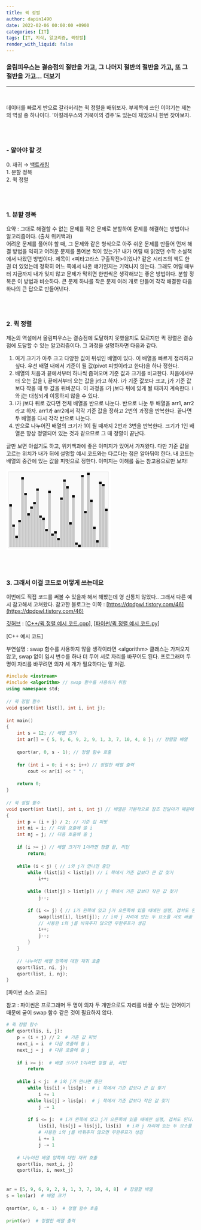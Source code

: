 ```yaml
---
title: 퀵 정렬
author: dapin1490
date: 2022-02-06 00:00:00 +0900
categories: [IT]
tags: [IT, 지식, 알고리즘, 퀵정렬]
render_with_liquid: false
---
```


### 올림피우스는 결승점의 절반을 가고, 그 나머지 절반의 절반을 가고, 또 그 절반을 가고... 더보기
    
-----
   
</br>   
  
데이터를 빠르게 반으로 갈라버리는 퀵 정렬을 배워보자. 부제목에 쓰인 이야기는 제논의 역설 중 하나이다. '아킬레우스와 거북이의 경주'도 있는데 재밌으니 한번 찾아보자.   
  
</br></br>
  
### - 알아야 할 것
<p>0. 재귀 → <a href="https://dapin1490.github.io/satinbower/posts/it-backtracking/" target="_blank" title="새 탭에서 보기">백트래킹</a></br>
1. 분할 정복</br>
2. 퀵 정렬</p>
  
</br></br>
  
### 1. 분할 정복
요약 : 그대로 해결할 수 없는 문제를 작은 문제로 분할하여 문제를 해결하는 방법이나 알고리즘이다. (출처 위키백과)   
어려운 문제를 풀어야 할 때, 그 문제와 같은 형식으로 아주 쉬운 문제를 만들어 먼저 해결 방법을 익히고 어려운 문제를 풀어본 적이 있는가? 내가 어릴 때 읽었던 수학 소설책에서 나왔던 방법이다. 제목이 \<피타고라스 구출작전\>이었나? 같은 시리즈의 책도 한 권 더 있었는데 정확히 어느 쪽에서 나온 얘기인지는 기억나지 않는다. 그래도 어릴 때부터 지금까지 내가 잊지 않고 문제가 막히면 한번씩은 생각해보는 좋은 방법이다. 분할 정복은 이 방법과 비슷하다. 큰 문제 하나를 작은 문제 여러 개로 만들어 각각 해결한 다음 하나의 큰 답으로 만들어낸다.   
  
</br></br>
  
### 2. 퀵 정렬
제논의 역설에서 올림피우스는 결승점에 도달하지 못했을지도 모르지만 퀵 정렬은 결승점에 도달할 수 있는 알고리즘이다. 그 과정을 설명하자면 다음과 같다.   
   
1. 여기 크기가 아주 크고 다양한 값이 뒤섞인 배열이 있다. 이 배열을 빠르게 정리하고 싶다. 우선 배열 내에서 기준이 될 값(pivot 피벗이라고 한다)을 하나 정한다.
2. 배열의 처음과 끝에서부터 하나씩 좁혀오며 기준 값과 크기를 비교한다. 처음에서부터 오는 값을 i, 끝에서부터 오는 값을 j라고 하자. i가 기준 값보다 크고, j가 기준 값보다 작을 때 두 값을 뒤바꾼다. 이 과정을 i가 j보다 뒤에 있게 될 때까지 계속한다. i와 j는 대칭되게 이동하지 않을 수 있다.
3. i가 j보다 뒤로 갔다면 전체 배열을 반으로 나눈다. 반으로 나눈 두 배열을 arr1, arr2라고 하자. arr1과 arr2에서 각각 기준 값을 정하고 2번의 과정을 반복한다. 끝나면 두 배열을 다시 각각 반으로 나눈다.
4. 반으로 나누어진 배열의 크기가 1이 될 때까지 2번과 3번을 반복한다. 크기가 1인 배열은 항상 정렬되어 있는 것과 같으므로 그 때 정렬이 끝난다.   
   
글만 보면 아쉽기도 하고, 위키백과에 좋은 이미지가 있어서 가져왔다. 다만 기준 값을 고르는 위치가 내가 뒤에 설명할 예시 코드와는 다르다는 점은 알아둬야 한다. 내 코드는 배열의 중간에 있는 값을 피벗으로 정한다. 이미지는 이해를 돕는 참고용으로만 보자!   
   
![[이미지 1] 퀵 정렬 애니메이션, 출처 위키백과](/assets/img/categoty-it/220206-1-quick-sort.gif "[이미지 1] 퀵 정렬 애니메이션, 출처 위키백과")   
   
</br></br>
  
### 3. 그래서 이걸 코드로 어떻게 쓰는데요
이번에도 직접 코드를 써볼 수 있을까 해서 해봤는데 영 신통치 않았다.. 그래서 다른 예시 참고해서 고쳐왔다. 참고한 블로그는 이쪽 : [https://dpdpwl.tistory.com/46](https://dpdpwl.tistory.com/46)   
   
[깃허브](https://github.com/dapin1490/study-note) : [[C++/퀵 정렬 예시 코드.cpp](https://github.com/dapin1490/study-note/blob/main/cpp/%ED%80%B5%20%EC%A0%95%EB%A0%AC%20%EC%98%88%EC%8B%9C.cpp)], [[파이썬/퀵 정렬 예시 코드.py](https://github.com/dapin1490/study-note/blob/main/%ED%8C%8C%EC%9D%B4%EC%8D%AC/%ED%80%B5%20%EC%A0%95%EB%A0%AC%20%EC%98%88%EC%8B%9C.py)]   
   
[C++ 예시 코드]   
   
부연설명 : swap 함수를 사용하지 않을 생각이라면 \<algorithm\> 클래스는 가져오지 않고, swap 없이 임시 변수를 하나 더 두어 서로 자리를 바꾸어도 된다. 프로그래머 두 명이 자리를 바꾸려면 의자 세 개가 필요하다는 말 처럼.   
   
```cpp
#include <iostream>
#include <algorithm> // swap 함수를 사용하기 위함
using namespace std;

// 퀵 정렬 함수
void qsort(int list[], int i, int j);

int main()
{
    int s = 12; // 배열 크기
    int ar[] = { 5, 9, 6, 9, 2, 9, 1, 3, 7, 10, 4, 8 }; // 정렬할 배열
    
    qsort(ar, 0, s - 1); // 정렬 함수 호출

    for (int i = 0; i < s; i++) // 정렬한 배열 출력
        cout << ar[i] << " ";
    
    return 0;
}

// 퀵 정렬 함수
void qsort(int list[], int i, int j) // 배열은 기본적으로 참조 전달이기 때문에 &를 붙이면 안 된다
{
    int p = (i + j) / 2; // 기준 값 피벗
    int ni = i; // 다음 호출에 쓸 i
    int nj = j; // 다음 호출에 쓸 j

    if (i >= j) // 배열 크기가 1이라면 정렬 끝, 리턴
        return;

    while (i < j) { // i와 j가 만나면 중단
        while (list[i] < list[p]) // i 쪽에서 기준 값보다 큰 값 찾기
            i++;

        while (list[j] > list[p]) // j 쪽에서 기준 값보다 작은 값 찾기
            j--;

        if (i <= j) { // i가 왼쪽에 있고 j가 오른쪽에 있을 때에만 실행, 겹쳐도 된다.
            swap(list[i], list[j]); // i와 j 자리에 있는 두 요소를 서로 바꿈
            // 사용한 i와 j를 바꿔주지 않으면 무한루프가 생김
            i++;
            j--;
        }
    }

    // 나누어진 배열 양쪽에 대한 재귀 호출
    qsort(list, ni, j);
    qsort(list, i, nj);
}
```   
   
[파이썬 소스 코드]   
   
참고 : 파이썬은 프로그래머 두 명이 의자 두 개만으로도 자리를 바꿀 수 있는 언어이기 때문에 굳이 swap 함수 같은 것이 필요하지 않다.   
   
```py
# 퀵 정렬 함수
def qsort(lis, i, j):
    p = (i + j) // 2  # 기준 값 피벗
    next_i = i  # 다음 호출에 쓸 i
    next_j = j  # 다음 호출에 쓸 j

    if i >= j:  # 배열 크기가 1이라면 정렬 끝, 리턴
        return

    while i < j:  # i와 j가 만나면 중단
        while lis[i] < lis[p]:  # i 쪽에서 기준 값보다 큰 값 찾기
            i += 1
        while lis[j] > lis[p]:  # j 쪽에서 기준 값보다 작은 값 찾기
            j -= 1

        if i <= j:  # i가 왼쪽에 있고 j가 오른쪽에 있을 때에만 실행, 겹쳐도 된다.
            lis[i], lis[j] = lis[j], lis[i]  # i와 j 자리에 있는 두 요소를 서로 바꿈
            # 사용한 i와 j를 바꿔주지 않으면 무한루프가 생김
            i += 1
            j -= 1

    # 나누어진 배열 양쪽에 대한 재귀 호출
    qsort(lis, next_i, j)
    qsort(lis, i, next_j)


ar = [5, 9, 6, 9, 2, 9, 1, 3, 7, 10, 4, 8]  # 정렬할 배열
s = len(ar)  # 배열 크기

qsort(ar, 0, s - 1)  # 정렬 함수 호출

print(ar)  # 정렬한 배열 출력
```   
   